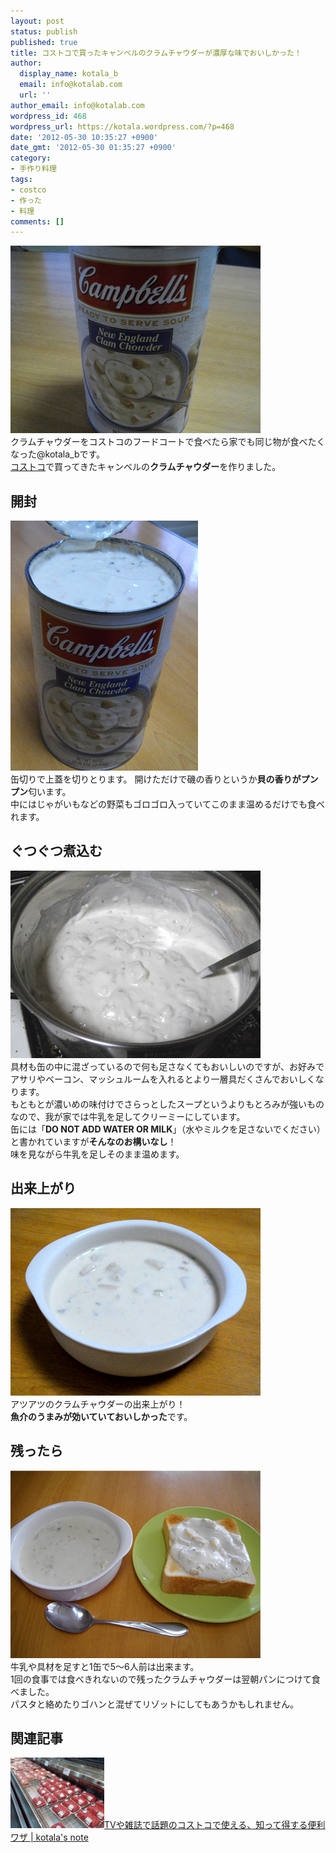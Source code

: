 ```yaml
---
layout: post
status: publish
published: true
title: コストコで買ったキャンベルのクラムチャウダーが濃厚な味でおいしかった！
author:
  display_name: kotala_b
  email: info@kotalab.com
  url: ''
author_email: info@kotalab.com
wordpress_id: 468
wordpress_url: https://kotala.wordpress.com/?p=468
date: '2012-05-30 10:35:27 +0900'
date_gmt: '2012-05-30 01:35:27 +0900'
category:
- 手作り料理
tags:
- costco
- 作った
- 料理
comments: []
---
```

<p><a href="/wp-content/uploads/clamChowder.jpg" target="_blank"><img src="/wp-content/uploads/clamChowder.jpg" alt="" title="clamChowder" width="400" height="300" class="alignnone size-full wp-image-1225" /></a><br />
クラムチャウダーをコストコのフードコートで食べたら家でも同じ物が食べたくなった@kotala_bです。<br />
<a title="COSTCOに行ってきた！" href="https://kotala.wordpress.com/2012/05/19/costco%E3%81%AB%E8%A1%8C%E3%81%A3%E3%81%A6%E3%81%8D%E3%81%9F%EF%BC%81/" target="_blank">コストコ</a>で買ってきたキャンベルの<strong>クラムチャウダー</strong>を作りました。<br />
</p>
<!--more-->
<h2>開封</h2>
<p><a href="/wp-content/uploads/clamChowder_01.jpg" target="_blank"><img src="/wp-content/uploads/clamChowder_01.jpg" alt="" title="clamChowder_01" width="300" height="400" class="alignnone size-full wp-image-1226" /></a><br />
缶切りで上蓋を切りとります。 開けただけで磯の香りというか<strong>貝の香りがプンプン</strong>匂います。<br />
中にはじゃがいもなどの野菜もゴロゴロ入っていてこのまま温めるだけでも食べれます。</p>
<h2>ぐつぐつ煮込む</h2>
<p><a href="/wp-content/uploads/clamChowder_02.jpg"><img src="/wp-content/uploads/clamChowder_02.jpg" alt="" title="clamChowder_02" width="400" height="300" class="alignnone size-full wp-image-1227" /></a><br />
具材も缶の中に混ざっているので何も足さなくてもおいしいのですが、お好みでアサリやベーコン、マッシュルームを入れるとより一層具だくさんでおいしくなります。<br />
もともとが濃いめの味付けでさらっとしたスープというよりもとろみが強いものなので、我が家では牛乳を足してクリーミーにしています。<br />
缶には「<strong>DO NOT ADD WATER OR MILK</strong>」（水やミルクを足さないでください）と書かれていますが<strong>そんなのお構いなし</strong>！<br />
味を見ながら牛乳を足しそのまま温めます。</p>
<h2>出来上がり</h2>
<p><a href="/wp-content/uploads/clamChowder_03.jpg"><img src="/wp-content/uploads/clamChowder_03.jpg" alt="" title="clamChowder_03" width="400" height="300" class="alignnone size-full wp-image-1228" /></a><br />
アツアツのクラムチャウダーの出来上がり！<br />
<strong>魚介のうまみが効いていておいしかった</strong>です。</p>
<h2>残ったら</h2>
<p><a href="/wp-content/uploads/clamChowder_04.jpg"><img src="/wp-content/uploads/clamChowder_04.jpg" alt="" title="clamChowder_04" width="400" height="300" class="alignnone size-full wp-image-1224" /></a><br />
牛乳や具材を足すと1缶で5～6人前は出来ます。<br />
1回の食事では食べきれないので残ったクラムチャウダーは翌朝パンにつけて食べました。<br />
パスタと絡めたりゴハンと混ぜてリゾットにしてもあうかもしれません。</p>
<h2 class="rele">関連記事</h2>
<p><a href="/costco-benriwaza" target="_blank"><img  class="alignleft" src="/wp-content/uploads/costco_130705_07-448x336.jpg" alt="TVや雑誌で話題のコストコで使える、知って得する便利ワザ | kotala's note" width="150" /></a><a href="/costco-benriwaza" target="_blank">TVや雑誌で話題のコストコで使える、知って得する便利ワザ | kotala's note</a><br style="clear:both;" /></p>
